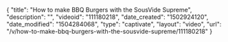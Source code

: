 {
    "title": "How to make BBQ Burgers with the SousVide Supreme",
    "description": "",
    "videoid": "111180218",
    "date_created": "1502924120",
    "date_modified": "1504284068",
    "type": "captivate",
    "layout": "video",
    "url": "\/v\/how-to-make-bbq-burgers-with-the-sousvide-supreme\/111180218"
}
